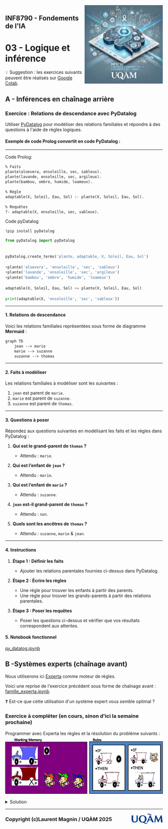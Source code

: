 <img style="float: right;" src="../../images/image_inf8790.png" alt="image_inf8790" width="250"/>

## INF8790 - Fondements de l'IA
# 03 - Logique et inférence

:bulb: Suggestion : les exercices suivants peuvent être réalisés sur [Google Colab](https://colab.google).

## A - Inférences en chaînage arrière

### Exercice : Relations de descendance avec PyDatalog

Utiliser [PyDatalog](https://pypi.org/project/pyDatalog/) pour modéliser des relations familiales et répondre à des questions à l'aide de règles logiques.

#### Exemple de code Prolog convertit en code PyDatalog :

-------

Code Prolog:

```
% Faits
plante(aloevera, ensoleille, sec, sableux).
plante(lavande, ensoleille, sec, argileux).
plante(bambou, ombre, humide, loameux).

% Règle
adaptable(X, Soleil, Eau, Sol) :- plante(X, Soleil, Eau, Sol).

% Requêtes
?- adaptable(X, ensoleille, sec, sableux).

```

Code pyDatalog

```shell
!pip install pyDatalog
```

```python
from pyDatalog import pyDatalog


pyDatalog.create_terms('plante, adaptable, X, Soleil, Eau, Sol')

+plante('aloevera', 'ensoleille', 'sec', 'sableux')
+plante('lavande', 'ensoleille', 'sec', 'argileux')
+plante('bambou', 'ombre', 'humide', 'loameux')

adaptable(X, Soleil, Eau, Sol) <= plante(X, Soleil, Eau, Sol)

print(adaptable(X, 'ensoleille', 'sec', 'sableux'))
```


---

#### 1. Relations de descendance

Voici les relations familiales représentées sous forme de diagramme **Mermaid** :

```mermaid
graph TD
    jean --> marie
    marie --> suzanne
    suzanne --> thomas
```

---

#### 2. Faits à modéliser

Les relations familiales à modéliser sont les suivantes :

1. `jean` est parent de `marie`.
2. `marie` est parent de `suzanne`.
3. `suzanne` est parent de `thomas`.

---

#### 3. Questions à poser

Répondez aux questions suivantes en modélisant les faits et les règles dans PyDatalog :

1. **Qui est le grand-parent de `thomas` ?**
   - Attendu : `marie`.

2. **Qui est l’enfant de `jean` ?**
   - Attendu : `marie`.

3. **Qui est l’enfant de `marie` ?**
   - Attendu : `suzanne`.

4. **`jean` est-il grand-parent de `thomas` ?**
   - Attendu : `non`.

4. **Quels sont les ancêtres de `thomas` ?**
   - Attendu : `suzanne`, `marie` & `jean`.

---

#### 4. Instructions

1. **Étape 1 : Définir les faits**
   - Ajouter les relations parentales fournies ci-dessus dans PyDatalog.

2. **Étape 2 : Écrire les règles**
   - Une règle pour trouver les enfants à partir des parents.
   - Une règle pour trouver les grands-parents à partir des relations parentales.

3. **Étape 3 : Poser les requêtes**
   - Poser les questions ci-dessus et vérifier que vos résultats correspondent aux attentes.

#### 5. Notebook fonctionnel

[py_datalog.ipynb](https://colab.research.google.com/drive/1vbrQ6af2iRHRM1WHV9sCxqv7cGnDw6AV?usp=sharing)


## B -Systèmes experts (chaînage avant)

Nous utiliserons ici [Experta](https://experta.readthedocs.io/en/latest/) comme moteur de règles.

Voici une reprise de l'exercice précédent sous forme de chaînage avant : [famille_experta.ipynb](https://colab.research.google.com/drive/1TvNjPMrF1NuC4KtrZshrgJNJ9EnncTMz?usp=sharing).

:question: Est-ce que cette utilisation d'un système expert vous semble optimal ?

### Exercice à compléter (en cours, sinon d'ici la semaine prochaine)

Programmer avec Experta les règles et la résolution du problème suivants :
![camions](camions.png)

<details>
  <summary>Solution</summary>
  <a href="https://colab.research.google.com/drive/1XqWWasRjqyWX19hZ6BTFsbKmTwYHoGUN?usp=sharing">inf8790_networkx.ipynb</a>
</details>

--------------- 

<img style="float: right;" align="right" src="../../images/uqam.png" alt="uqàm" width="100"/>

### Copyright (c)Laurent Magnin / UQÀM 2025